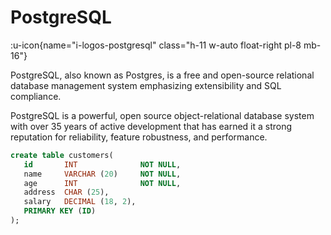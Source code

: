 # PostgreSQL

:u-icon{name="i-logos-postgresql" class="h-11 w-auto float-right pl-8 mb-16"}

PostgreSQL, also known as Postgres, is a free and open-source relational database management system emphasizing extensibility and SQL compliance.

PostgreSQL is a powerful, open source object-relational database system with over 35 years of active development that has earned it a strong reputation for reliability, feature robustness, and performance.

```sql
create table customers(
   id       INT              NOT NULL,
   name     VARCHAR (20)     NOT NULL,
   age      INT              NOT NULL,
   address  CHAR (25),
   salary   DECIMAL (18, 2),
   PRIMARY KEY (ID)
);
```
